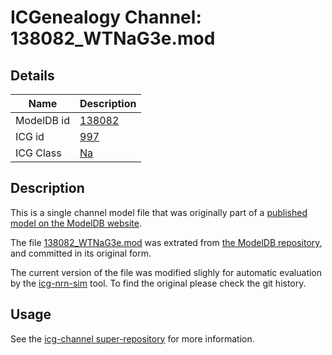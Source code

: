 # ICGenealogy Channel: 138082\_WTNaG3e.mod

## Details

Name | Description
---- | -----------
ModelDB id | [138082](http://senselab.med.yale.edu/ModelDB/ShowModel.cshtml?model=138082)
ICG id | [997](http://icg.neurotheory.ox.ac.uk/channels/2/997)
ICG Class | [Na](http://icg.neurotheory.ox.ac.uk/channels/2)

## Description

This is a single channel model file that was originally part of a [published model on the ModelDB website](http://senselab.med.yale.edu/ModelDB/ShowModel.cshtml?model=138082).


The file [138082\_WTNaG3e.mod](138082_WTNaG3e.mod) was extrated from [the ModelDB repository](http://senselab.med.yale.edu/ModelDB/ShowModel.cshtml?model=138082), and committed in its original form.

The current version of the file was modified slighly for automatic evaluation by the [icg-nrn-sim](https://github.com/icgenealogy/icg-nrn-sim) tool. To find the original please check the git history.


## Usage

See the [icg-channel super-repository](https://github.com/icgenealogy/icg-channels) for more information.